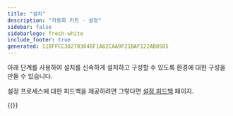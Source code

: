 ```yaml
---
title: "설치"
description: "자동화 키트 - 설정"
sidebar: false
sidebarlogo: fresh-white
include_footer: true
generated: 118FFCC302703046F1A62CAA9F21BAF122AB0505
---
```


아래 단계를 사용하여 설치를 신속하게 설치하고 구성할 수 있도록 환경에 대한 구성을 만들 수 있습니다.

설정 프로세스에 대한 피드백을 제공하려면 그렇다면 [설정 피드백](/ko/get-started/setup-feedback) 페이지.

{{<questions name="/content/ko/get-started/setup.json" completed="설정 단계를 완료해 주셔서 감사합니다." showNavigationButtons=true locale="ko">}}
